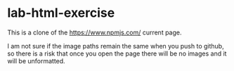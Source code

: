 # lab-html-exercise

This is a clone of the https://www.npmjs.com/ current page.<p>
I am not sure if the image paths remain the same when you push to github, so there is a risk that once you open the page
there will be no images and it will be unformatted.
